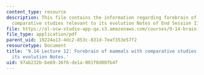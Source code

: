 ```yaml
---
content_type: resource
description: This file contains the information regarding forebrain of mammals with
  comparative studies relevant to its evolution Notes of End Session II Notes.
file: https://ol-ocw-studio-app-qa.s3.amazonaws.com/courses/9-14-brain-structure-and-its-origins-spring-2014/97ab232bbe6936f6de1a001f0d00fb4f_MIT9_14S14_Lecture12.pdf
file_type: application/pdf
parent_uid: 19224a13-4dc2-853c-831d-7eaf353e57f2
resourcetype: Document
title: '9.14 Lecture 12: Forebrain of mammals with comparative studies relevant to
  its evolution Notes.'
uid: 97ab232b-be69-36f6-de1a-001f0d00fb4f
---
```

